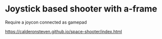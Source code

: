 # Joystick based shooter with a-frame

Require a joycon connected as gamepad

https://calderonsteven.github.io/space-shooter/index.html
